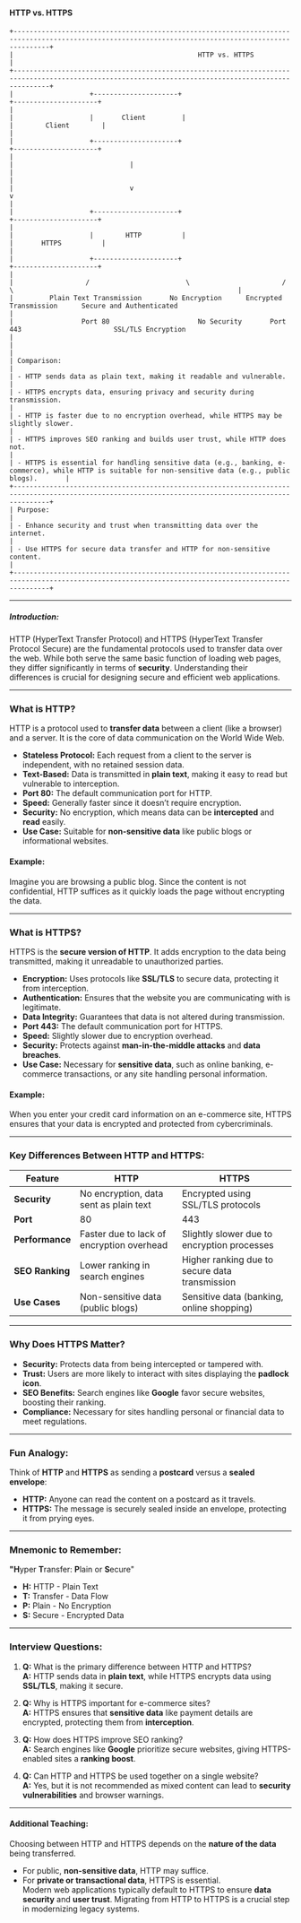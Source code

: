 #### **HTTP vs. HTTPS**  
```
+-----------------------------------------------------------------------------------------------------------------------------------------------------+
|                                              HTTP vs. HTTPS                                                                                         |
+-----------------------------------------------------------------------------------------------------------------------------------------------------+
|                   +---------------------+                           +---------------------+                                                          |
|                   |       Client         |                           |        Client        |                                                          |
|                   +---------------------+                           +---------------------+                                                          |
|                             |                                           |                                                                         |
|                             v                                           v                                                                         |
|                   +---------------------+                           +---------------------+                                                          |
|                   |        HTTP          |                           |       HTTPS          |                                                          |
|                   +---------------------+                           +---------------------+                                                          |
|                  /                        \                       /                        \                                                        |
|         Plain Text Transmission       No Encryption      Encrypted Transmission      Secure and Authenticated                                         |
|                 Port 80                      No Security       Port 443                       SSL/TLS Encryption                                        |
|                                                                                                                                                     |
| Comparison:                                                                                                                                          |
| - HTTP sends data as plain text, making it readable and vulnerable.                                                                                  |
| - HTTPS encrypts data, ensuring privacy and security during transmission.                                                                             |
| - HTTP is faster due to no encryption overhead, while HTTPS may be slightly slower.                                                                   |
| - HTTPS improves SEO ranking and builds user trust, while HTTP does not.                                                                               |
| - HTTPS is essential for handling sensitive data (e.g., banking, e-commerce), while HTTP is suitable for non-sensitive data (e.g., public blogs).       |
+-----------------------------------------------------------------------------------------------------------------------------------------------------+
| Purpose:                                                                                                                                              |
| - Enhance security and trust when transmitting data over the internet.                                                                                |
| - Use HTTPS for secure data transfer and HTTP for non-sensitive content.                                                                               |
+-----------------------------------------------------------------------------------------------------------------------------------------------------+
```




---

##### **Introduction:**  
HTTP (HyperText Transfer Protocol) and HTTPS (HyperText Transfer Protocol Secure) are the fundamental protocols used to transfer data over the web. While both serve the same basic function of loading web pages, they differ significantly in terms of **security**. Understanding their differences is crucial for designing secure and efficient web applications.  

---

### **What is HTTP?**  
HTTP is a protocol used to **transfer data** between a client (like a browser) and a server. It is the core of data communication on the World Wide Web.  
- **Stateless Protocol:** Each request from a client to the server is independent, with no retained session data.  
- **Text-Based:** Data is transmitted in **plain text**, making it easy to read but vulnerable to interception.  
- **Port 80:** The default communication port for HTTP.  
- **Speed:** Generally faster since it doesn’t require encryption.  
- **Security:** No encryption, which means data can be **intercepted** and **read** easily.  
- **Use Case:** Suitable for **non-sensitive data** like public blogs or informational websites.  

#### **Example:**  
Imagine you are browsing a public blog. Since the content is not confidential, HTTP suffices as it quickly loads the page without encrypting the data.  

---

### **What is HTTPS?**  
HTTPS is the **secure version of HTTP**. It adds encryption to the data being transmitted, making it unreadable to unauthorized parties.  
- **Encryption:** Uses protocols like **SSL/TLS** to secure data, protecting it from interception.  
- **Authentication:** Ensures that the website you are communicating with is legitimate.  
- **Data Integrity:** Guarantees that data is not altered during transmission.  
- **Port 443:** The default communication port for HTTPS.  
- **Speed:** Slightly slower due to encryption overhead.  
- **Security:** Protects against **man-in-the-middle attacks** and **data breaches**.  
- **Use Case:** Necessary for **sensitive data**, such as online banking, e-commerce transactions, or any site handling personal information.  

#### **Example:**  
When you enter your credit card information on an e-commerce site, HTTPS ensures that your data is encrypted and protected from cybercriminals.  

---

### **Key Differences Between HTTP and HTTPS:**  

| Feature           | HTTP                                      | HTTPS                                          |
|------------------|--------------------------------------------|------------------------------------------------|
| **Security**      | No encryption, data sent as plain text      | Encrypted using SSL/TLS protocols                |
| **Port**          | 80                                         | 443                                             |
| **Performance**   | Faster due to lack of encryption overhead   | Slightly slower due to encryption processes       |
| **SEO Ranking**   | Lower ranking in search engines             | Higher ranking due to secure data transmission   |
| **Use Cases**     | Non-sensitive data (public blogs)           | Sensitive data (banking, online shopping)        |

---

### **Why Does HTTPS Matter?**  
- **Security:** Protects data from being intercepted or tampered with.  
- **Trust:** Users are more likely to interact with sites displaying the **padlock icon**.  
- **SEO Benefits:** Search engines like **Google** favor secure websites, boosting their ranking.  
- **Compliance:** Necessary for sites handling personal or financial data to meet regulations.  

---

### **Fun Analogy:**  
Think of **HTTP** and **HTTPS** as sending a **postcard** versus a **sealed envelope**:  
- **HTTP:** Anyone can read the content on a postcard as it travels.  
- **HTTPS:** The message is securely sealed inside an envelope, protecting it from prying eyes.  

---

### **Mnemonic to Remember:**  
**"H**yper **T**ransfer: **P**lain or **S**ecure"  
- **H:** HTTP - Plain Text  
- **T:** Transfer - Data Flow  
- **P:** Plain - No Encryption  
- **S:** Secure - Encrypted Data  

---

### **Interview Questions:**  
1. **Q:** What is the primary difference between HTTP and HTTPS?  
   **A:** HTTP sends data in **plain text**, while HTTPS encrypts data using **SSL/TLS**, making it secure.  

2. **Q:** Why is HTTPS important for e-commerce sites?  
   **A:** HTTPS ensures that **sensitive data** like payment details are encrypted, protecting them from **interception**.  

3. **Q:** How does HTTPS improve SEO ranking?  
   **A:** Search engines like **Google** prioritize secure websites, giving HTTPS-enabled sites a **ranking boost**.  

4. **Q:** Can HTTP and HTTPS be used together on a single website?  
   **A:** Yes, but it is not recommended as mixed content can lead to **security vulnerabilities** and browser warnings.  

---

#### **Additional Teaching:**  
Choosing between HTTP and HTTPS depends on the **nature of the data** being transferred.  
- For public, **non-sensitive data**, HTTP may suffice.  
- For **private or transactional data**, HTTPS is essential.  
Modern web applications typically default to HTTPS to ensure **data security** and **user trust**. Migrating from HTTP to HTTPS is a crucial step in modernizing legacy systems.
